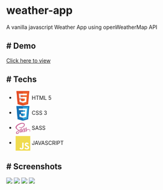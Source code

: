 # weather-app
A vanilla javascript Weather App using openWeatherMap API

## # Demo
<a href="https://weather-app-thauaengelmann.netlify.app/">Click here to view</a>

## # Techs
- <img align="center" alt="Thauã-HTML" width="40" height="40" src="https://github.com/devicons/devicon/blob/master/icons/html5/html5-original.svg"> HTML 5
- <img align="center" alt="Thauã-CSS" height="40" width="40" src="https://raw.githubusercontent.com/devicons/devicon/master/icons/css3/css3-original.svg"> CSS 3
- <img align="center" alt="Thauã-Sass" height="40" width="40" src="https://github.com/devicons/devicon/blob/master/icons/sass/sass-original.svg"> SASS 
- <img align="center" alt="Thauã-Js" height="40" width="40" src="https://raw.githubusercontent.com/devicons/devicon/master/icons/javascript/javascript-plain.svg"> JAVASCRIPT

## # Screenshots
<img src="https://snipboard.io/gbvB75.jpg" width="400"> <img src="https://snipboard.io/LwTVXf.jpg" width="400">
<img src="https://snipboard.io/XvN3E0.jpg" width="400"> <img src="https://snipboard.io/FI5Pio.jpg" width="400">
